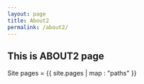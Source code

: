 ```yaml
---
layout: page
title: About2
permalink: /about2/
---
```


## This is ABOUT2 page


Site pages = {{ site.pages | map : "paths" }}
